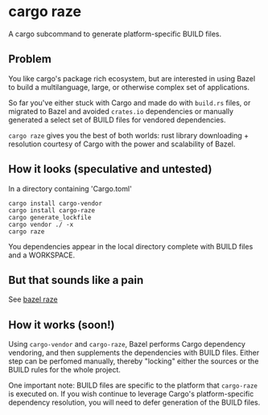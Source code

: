 # cargo raze
A cargo subcommand to generate platform-specific BUILD files.

## Problem

You like cargo's package rich ecosystem, but are interested in using Bazel to build a multilanguage, large, or otherwise complex set of applications.

So far you've either stuck with Cargo and made do with `build.rs` files, or migrated to Bazel and avoided `crates.io` dependencies or manually generated a select set of BUILD files for vendored dependencies.

`cargo raze` gives you the best of both worlds: rust library downloading + resolution courtesy of Cargo with the power and scalability of Bazel.

## How it looks (speculative and untested)

In a directory containing 'Cargo.toml'
```
cargo install cargo-vendor
cargo install cargo-raze
cargo generate_lockfile
cargo vendor ./ -x
cargo raze
```
You dependencies appear in the local directory complete with BUILD files and a WORKSPACE.

## But that sounds like a pain

See [bazel raze](https://github.com/acmcarther/bazel-raze)

## How it works (soon!)

Using `cargo-vendor` and `cargo-raze`, Bazel performs Cargo dependency vendoring, and then supplements the dependencies with BUILD files. Either step can be perfomed manually, thereby "locking" either the sources or the BUILD rules for the whole project.

One important note: BUILD files are specific to the platform that `cargo-raze` is executed on. If you wish continue to leverage Cargo's platform-specific dependency resolution, you will need to defer generation of the BUILD files.
